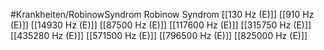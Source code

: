 #Krankheiten/RobinowSyndrom
Robinow Syndrom
[[130 Hz (E)]]
[[910 Hz (E)]]
[[14930 Hz (E)]]
[[87500 Hz (E)]]
[[117600 Hz (E)]]
[[315750 Hz (E)]]
[[435280 Hz (E)]]
[[571500 Hz (E)]]
[[796500 Hz (E)]]
[[825000 Hz (E)]]